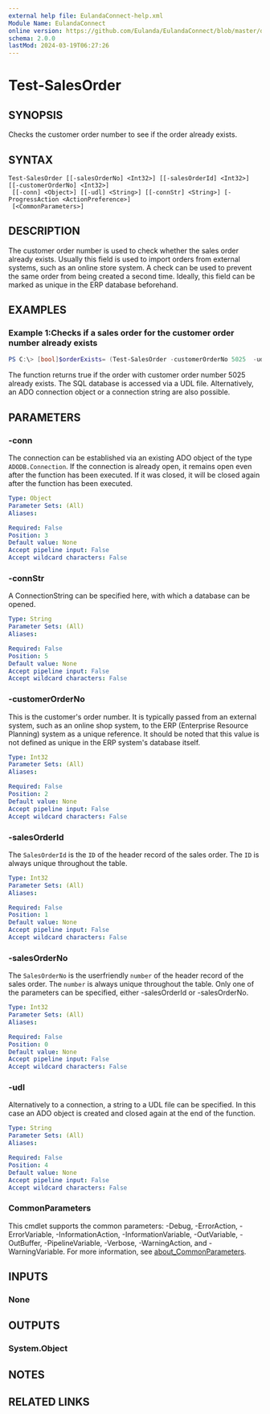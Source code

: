```yaml
---
external help file: EulandaConnect-help.xml
Module Name: EulandaConnect
online version: https://github.com/Eulanda/EulandaConnect/blob/master/docs/Test-SalesOrder.md
schema: 2.0.0
lastMod: 2024-03-19T06:27:26
---
```


# Test-SalesOrder

## SYNOPSIS
Checks the customer order number to see if the order already exists.

## SYNTAX

```
Test-SalesOrder [[-salesOrderNo] <Int32>] [[-salesOrderId] <Int32>] [[-customerOrderNo] <Int32>]
 [[-conn] <Object>] [[-udl] <String>] [[-connStr] <String>] [-ProgressAction <ActionPreference>]
 [<CommonParameters>]
```

## DESCRIPTION
The customer order number is used to check whether the sales order already exists. 
Usually this field is used to import orders from external systems, such as an online store system. A check can be used to prevent the same order from being created a second time. Ideally, this field can be marked as unique in the ERP database beforehand.

## EXAMPLES

### Example 1:Checks if a sales order for the customer order number already exists
```powershell
PS C:\> [bool]$orderExists= (Test-SalesOrder -customerOrderNo 5025  -udl "C:\temp\Eulanda_1 JohnDoe.udl")
```

The function returns true if the order with customer order number 5025 already exists. The SQL database is accessed via a UDL file. Alternatively, an ADO connection object or a connection string are also possible.

## PARAMETERS

### -conn
The connection can be established via an existing ADO object of the type `ADODB.Connection`. If the connection is already open, it remains open even after the function has been executed. If it was closed, it will be closed again after the function has been executed.

```yaml
Type: Object
Parameter Sets: (All)
Aliases:

Required: False
Position: 3
Default value: None
Accept pipeline input: False
Accept wildcard characters: False
```

### -connStr
A ConnectionString can be specified here, with which a database can be opened.

```yaml
Type: String
Parameter Sets: (All)
Aliases:

Required: False
Position: 5
Default value: None
Accept pipeline input: False
Accept wildcard characters: False
```

### -customerOrderNo
This is the customer's order number. It is typically passed from an external system, such as an online shop system, to the ERP (Enterprise Resource Planning) system as a unique reference. It should be noted that this value is not defined as unique in the ERP system's database itself.

```yaml
Type: Int32
Parameter Sets: (All)
Aliases:

Required: False
Position: 2
Default value: None
Accept pipeline input: False
Accept wildcard characters: False
```

### -salesOrderId
The `SalesOrderId` is the `ID` of the header record of the sales order. The `ID` is always unique throughout the table.

```yaml
Type: Int32
Parameter Sets: (All)
Aliases:

Required: False
Position: 1
Default value: None
Accept pipeline input: False
Accept wildcard characters: False
```

### -salesOrderNo
The `SalesOrderNo` is the userfriendly `number` of the header record of the sales order. The `number` is always unique throughout the table. Only one of the parameters can be specified, either -salesOrderId or -salesOrderNo.

```yaml
Type: Int32
Parameter Sets: (All)
Aliases:

Required: False
Position: 0
Default value: None
Accept pipeline input: False
Accept wildcard characters: False
```

### -udl
Alternatively to a connection, a string to a UDL file can be specified. In this case an ADO object is created and closed again at the end of the function.

```yaml
Type: String
Parameter Sets: (All)
Aliases:

Required: False
Position: 4
Default value: None
Accept pipeline input: False
Accept wildcard characters: False
```


### CommonParameters
This cmdlet supports the common parameters: -Debug, -ErrorAction, -ErrorVariable, -InformationAction, -InformationVariable, -OutVariable, -OutBuffer, -PipelineVariable, -Verbose, -WarningAction, and -WarningVariable. For more information, see [about_CommonParameters](http://go.microsoft.com/fwlink/?LinkID=113216).

## INPUTS

### None

## OUTPUTS

### System.Object
## NOTES

## RELATED LINKS


